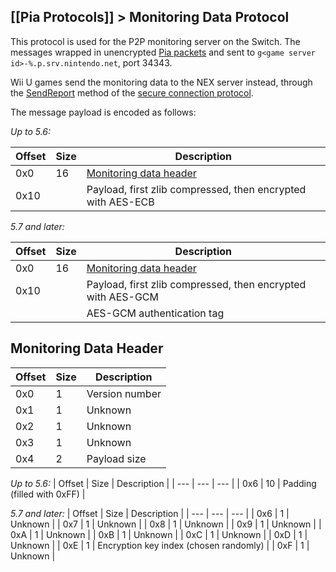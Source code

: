[[Pia Protocols]] > Monitoring Data Protocol
---

This protocol is used for the P2P monitoring server on the Switch. The messages wrapped in unencrypted [Pia packets](Pia-Protocol) and sent to `g<game server id>-%.p.srv.nintendo.net`, port 34343.

Wii U games send the monitoring data to the NEX server instead, through the [SendReport](https://github.com/kinnay/NintendoClients/wiki/Secure-Protocol#8-sendreport) method of the [secure connection protocol](https://github.com/kinnay/NintendoClients/wiki/Secure-Protocol).

The message payload is encoded as follows:

*Up to 5.6:*

| Offset | Size | Description |
| --- | --- | --- |
| 0x0 | 16 | [Monitoring data header](#monitoring-data-header) |
| 0x10 | | Payload, first zlib compressed, then encrypted with AES-ECB |

*5.7 and later:*

| Offset | Size | Description |
| --- | --- | --- |
| 0x0 | 16 | [Monitoring data header](#monitoring-data-header) |
| 0x10 | | Payload, first zlib compressed, then encrypted with AES-GCM |
| | | AES-GCM authentication tag |

## Monitoring Data Header
| Offset | Size | Description |
| --- | --- | --- |
| 0x0 | 1 | Version number |
| 0x1 | 1 | Unknown |
| 0x2 | 1 | Unknown |
| 0x3 | 1 | Unknown |
| 0x4 | 2 | Payload size |

*Up to 5.6:*
| Offset | Size | Description |
| --- | --- | --- |
| 0x6 | 10 | Padding (filled with 0xFF) |

*5.7 and later:*
| Offset | Size | Description |
| --- | --- | --- |
| 0x6 | 1 | Unknown |
| 0x7 | 1 | Unknown |
| 0x8 | 1 | Unknown |
| 0x9 | 1 | Unknown |
| 0xA | 1 | Unknown |
| 0xB | 1 | Unknown |
| 0xC | 1 | Unknown |
| 0xD | 1 | Unknown |
| 0xE | 1 | Encryption key index (chosen randomly) |
| 0xF | 1 | Unknown |